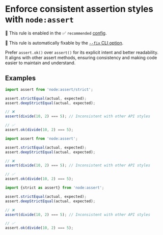 # Enforce consistent assertion styles with `node:assert`

💼 This rule is enabled in the ✅ `recommended` [config](https://github.com/sindresorhus/eslint-plugin-unicorn#preset-configs-eslintconfigjs).

🔧 This rule is automatically fixable by the [`--fix` CLI option](https://eslint.org/docs/latest/user-guide/command-line-interface#--fix).

<!-- end auto-generated rule header -->
<!-- Do not manually modify this header. Run: `npm run fix:eslint-docs` -->

Prefer `assert.ok()` over `assert()` for its explicit intent and better readability. It aligns with other assert methods, ensuring consistency and making code easier to maintain and understand.

## Examples

```js
import assert from 'node:assert/strict';

assert.strictEqual(actual, expected);
assert.deepStrictEqual(actual, expected);

// ❌
assert(divide(10, 2) === 5); // Inconsistent with other API styles

// ✅
assert.ok(divide(10, 2) === 5);
```

```js
import assert from 'node:assert';

assert.strictEqual(actual, expected);
assert.deepStrictEqual(actual, expected);

// ❌
assert(divide(10, 2) === 5); // Inconsistent with other API styles

// ✅
assert.ok(divide(10, 2) === 5);
```

```js
import {strict as assert} from 'node:assert';

assert.strictEqual(actual, expected);
assert.deepStrictEqual(actual, expected);

// ❌
assert(divide(10, 2) === 5); // Inconsistent with other API styles

// ✅
assert.ok(divide(10, 2) === 5);
```
